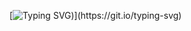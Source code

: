 [![Typing SVG](https://readme-typing-svg.demolab.com?font=Righteous&size=35&duration=3000&pause=100&color=47ADF7&center=true&random=false&width=435&separator=%3C&lines=Hi+There!%3CI'm+Clara+Morais+;))](https://git.io/typing-svg)
